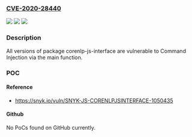 ### [CVE-2020-28440](https://cve.mitre.org/cgi-bin/cvename.cgi?name=CVE-2020-28440)
![](https://img.shields.io/static/v1?label=Product&message=corenlp-js-interface&color=blue)
![](https://img.shields.io/static/v1?label=Version&message=%3E%3D%200%20&color=brighgreen)
![](https://img.shields.io/static/v1?label=Vulnerability&message=Command%20Injection&color=brighgreen)

### Description

All versions of package corenlp-js-interface are vulnerable to Command Injection via the main function.

### POC

#### Reference
- https://snyk.io/vuln/SNYK-JS-CORENLPJSINTERFACE-1050435

#### Github
No PoCs found on GitHub currently.

